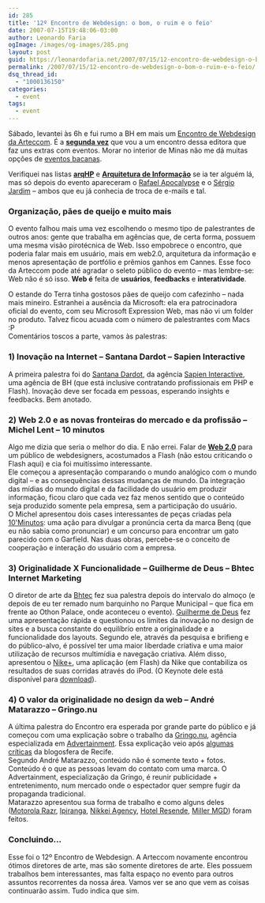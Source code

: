 ```yaml
---
id: 285
title: '12º Encontro de Webdesign: o bom, o ruim e o feio'
date: 2007-07-15T19:48:06-03:00
author: Leonardo Faria
ogImage: /images/og-images/285.png
layout: post
guid: https://leonardofaria.net/2007/07/15/12-encontro-de-webdesign-o-bom-o-ruim-e-o-feio/
permalink: /2007/07/15/12-encontro-de-webdesign-o-bom-o-ruim-e-o-feio/
dsq_thread_id:
  - "1000136150"
categories:
  - event
tags:
  - event
---
```

Sábado, levantei às 6h e fui rumo a BH em mais um [Encontro de Webdesign da Arteccom](http://arteccom.com.br/encontro/). É a [**segunda vez**](https://leonardofaria.net/2005/07/10/10-encontro-de-webdesign-o-bom-o-ruim-e-o-feio/) que vou a um encontro dessa editora que faz uns extras com eventos. Morar no interior de Minas não me dá muitas opções de [eventos bacanas](http://code.google.com/events/developerday/). 

Verifiquei nas listas [**arqHP**](http://groups.google.com/group/arqhp) e [**Arquitetura de Informação**](http://www.guilhermo.com/ai_biblioteca/referencialink.asp?referencia=96) se ia ter alguém lá, mas só depois do evento apareceram o [Rafael Apocalypse](http://www.ideiadigital.ppg.br/) e o [Sérgio Jardim](http://www.plasmadesign.com.br/) – ambos que eu já conhecia de troca de e-mails e tal.

<!--more-->

### Organização, pães de queijo e muito mais

O evento falhou mais uma vez escolhendo o mesmo tipo de palestrantes de outros anos: gente que trabalha em agências que, de certa forma, possuem uma mesma visão pirotécnica de Web. Isso empobrece o encontro, que poderia falar mais em usuário, mais em web2.0, arquitetura da informação e menos apresentação de portfólio e prêmios ganhos em Cannes. Esse foco da Arteccom pode até agradar o seleto público do evento – mas lembre-se: Web não é só isso. **Web é** feita de **usuários**, **feedbacks** e **interatividade**.

O estande do Terra tinha gostosos pães de queijo com cafezinho – nada mais mineiro. Estranhei a ausência da Microsoft: ela era patrocinadora oficial do evento, com seu Microsoft Expression Web, mas não vi um folder no produto. Talvez ficou acuada com o número de palestrantes com Macs :P  
Comentários toscos a parte, vamos às palestras:

### 1) Inovação na Internet – Santana Dardot – Sapien Interactive

A primeira palestra foi do [Santana Dardot](http://orga.ws/), da agência [Sapien Interactive](http://www.tastesapien.com/), uma agência de BH (que está inclusive contratando profissionais em PHP e Flash). Inovação deve ser focada em pessoas, esperando insights e feedbacks. Bem anotado.

### 2) Web 2.0 e as novas fronteiras do mercado e da profissão – Michel Lent – 10 minutos

Algo me dizia que seria o melhor do dia. E não errei. Falar de [**Web 2.0**](https://leonardofaria.net/2006/07/06/web2oh/) para um público de webdesigners, acostumados a Flash (não estou criticando o Flash aqui) e cia foi muitíssimo interessante.  
Ele começou a apresentação comparando o mundo analógico com o mundo digital – e as consequências dessas mudanças de mundo. Da integração das mídias do mundo digital e da facilidade do usuário em produzir informação, ficou claro que cada vez faz menos sentido que o conteúdo seja produzido somente pela empresa, sem a participação do usuário.  
O Michel apresentou dois cases interessantes de peças criadas pela [10'Minutos](http://10minutos.com.br/): uma ação para divulgar a pronúncia certa da marca Benq (que eu não sabia como pronunciar) e um concurso para encontrar um gato parecido com o Garfield. Nas duas obras, percebe-se o conceito de cooperação e interação do usuário com a empresa.

### 3) Originalidade X Funcionalidade – Guilherme de Deus – Bhtec Internet Marketing

O diretor de arte da [Bhtec](http://www.bhtec.com.br) fez sua palestra depois do intervalo do almoço (e depois de eu ter remado num barquinho no Parque Municipal – que fica em frente ao Othon Palace, onde aconteceu o evento). [Guilherme de Deus](http://www.guideus.com.br) fez uma apresentação rápida e questionou os limites da inovação no design de sites e a busca constante do equilíbrio entre a originalidade e a funcionalidade dos layouts. Segundo ele, através da pesquisa e brifieng e do público-alvo, é possível ter uma maior liberdade criativa e uma maior utilização de recursos multimídia e navegação criativa. Além disso, apresentou o [Nike+](http://nikeplus.nike.com/nikeplus/), uma aplicação (em Flash) da Nike que contabiliza os resultados de suas corridas através do iPod. (O Keynote dele está disponível para [download](http://www.guideus.com.br/EWD/)).

### 4) O valor da originalidade no design da web – André Matarazzo – Gringo.nu

A última palestra do Encontro era esperada por grande parte do público e já começou com uma explicação sobre o trabalho da [Gringo.nu](http://www.gringo.nu), agência especializada em [Advertainment](http://en.wikipedia.org/wiki/Advertainment). Essa explicação veio após [algumas](http://rodrigomuniz.com/blog/12-encontro-de-web-design-em-recife/) [críticas](http://fatorw.com/2007/06/18/impressoes-sobre-o-12º-encontro-de-web-design-no-recife/) da blogosfera de Recife.  
Segundo André Matarazzo, conteúdo não é somente texto + fotos. Conteúdo é o que as pessoas levam do contato com uma marca. O Advertainment, especialização da Gringo, é reunir publicidade + entretenimento, num mercado onde o espectador quer sempre fugir da propaganda tradicional.  
Matarazzo apresentou sua forma de trabalho e como alguns deles ([Motorola Razr](http://www.gringo.nu/projects/motorola-rzr2/), [Ipiranga](http://www.gringo.nu/projects/ipiranga-xgames/flash.html), [Nikkei Agency](http://www.gringo.nu/projects/nikkei/), [Hotel Resende](http://www.gringo.nu/projects/resende/), [Miller MGD](http://www.gringo.nu/projects/miller/)) foram feitos.

### Concluindo&#8230;

Esse foi o 12º Encontro de Webdesign. A Arteccom novamente encontrou ótimos diretores de arte, mas são somente diretores de arte. Eles possuem trabalhos bem interessantes, mas falta espaço no evento para outros assuntos recorrentes da nossa área. Vamos ver se ano que vem as coisas continuarão assim. Tudo indica que sim.
